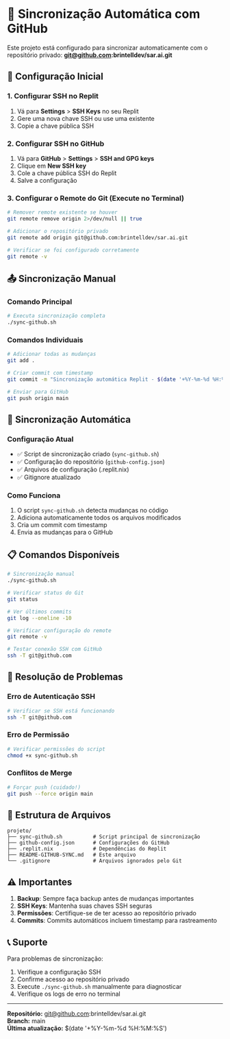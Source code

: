 # 🔄 Sincronização Automática com GitHub

Este projeto está configurado para sincronizar automaticamente com o repositório privado:
**git@github.com:brintelldev/sar.ai.git**

## 🔧 Configuração Inicial

### 1. Configurar SSH no Replit
1. Vá para **Settings** > **SSH Keys** no seu Replit
2. Gere uma nova chave SSH ou use uma existente
3. Copie a chave pública SSH

### 2. Configurar SSH no GitHub
1. Vá para **GitHub** > **Settings** > **SSH and GPG keys**
2. Clique em **New SSH key**
3. Cole a chave pública SSH do Replit
4. Salve a configuração

### 3. Configurar o Remote do Git (Execute no Terminal)
```bash
# Remover remote existente se houver
git remote remove origin 2>/dev/null || true

# Adicionar o repositório privado
git remote add origin git@github.com:brintelldev/sar.ai.git

# Verificar se foi configurado corretamente
git remote -v
```

## 📤 Sincronização Manual

### Comando Principal
```bash
# Executa sincronização completa
./sync-github.sh
```

### Comandos Individuais
```bash
# Adicionar todas as mudanças
git add .

# Criar commit com timestamp
git commit -m "Sincronização automática Replit - $(date '+%Y-%m-%d %H:%M:%S')"

# Enviar para GitHub
git push origin main
```

## 🔄 Sincronização Automática

### Configuração Atual
- ✅ Script de sincronização criado (`sync-github.sh`)
- ✅ Configuração do repositório (`github-config.json`)
- ✅ Arquivos de configuração (.replit.nix)
- ✅ Gitignore atualizado

### Como Funciona
1. O script `sync-github.sh` detecta mudanças no código
2. Adiciona automaticamente todos os arquivos modificados
3. Cria um commit com timestamp
4. Envia as mudanças para o GitHub

## 📋 Comandos Disponíveis

```bash
# Sincronização manual
./sync-github.sh

# Verificar status do Git
git status

# Ver últimos commits
git log --oneline -10

# Verificar configuração do remote
git remote -v

# Testar conexão SSH com GitHub
ssh -T git@github.com
```

## 🚨 Resolução de Problemas

### Erro de Autenticação SSH
```bash
# Verificar se SSH está funcionando
ssh -T git@github.com
```

### Erro de Permissão
```bash
# Verificar permissões do script
chmod +x sync-github.sh
```

### Conflitos de Merge
```bash
# Forçar push (cuidado!)
git push --force origin main
```

## 📁 Estrutura de Arquivos

```
projeto/
├── sync-github.sh          # Script principal de sincronização
├── github-config.json      # Configurações do GitHub
├── .replit.nix             # Dependências do Replit
├── README-GITHUB-SYNC.md   # Este arquivo
└── .gitignore              # Arquivos ignorados pelo Git
```

## ⚠️ Importantes

1. **Backup**: Sempre faça backup antes de mudanças importantes
2. **SSH Keys**: Mantenha suas chaves SSH seguras
3. **Permissões**: Certifique-se de ter acesso ao repositório privado
4. **Commits**: Commits automáticos incluem timestamp para rastreamento

## 📞 Suporte

Para problemas de sincronização:
1. Verifique a configuração SSH
2. Confirme acesso ao repositório privado
3. Execute `./sync-github.sh` manualmente para diagnosticar
4. Verifique os logs de erro no terminal

---

**Repositório:** git@github.com:brintelldev/sar.ai.git  
**Branch:** main  
**Última atualização:** $(date '+%Y-%m-%d %H:%M:%S')